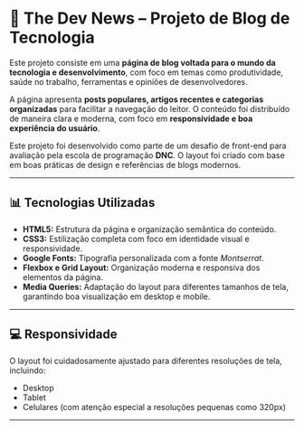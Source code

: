 # 📰 The Dev News – Projeto de Blog de Tecnologia

Este projeto consiste em uma **página de blog voltada para o mundo da tecnologia e desenvolvimento**, com foco em temas como produtividade, saúde no trabalho, ferramentas e opiniões de desenvolvedores.

A página apresenta **posts populares, artigos recentes e categorias organizadas** para facilitar a navegação do leitor. O conteúdo foi distribuído de maneira clara e moderna, com foco em **responsividade e boa experiência do usuário**.

Este projeto foi desenvolvido como parte de um desafio de front-end para avaliação pela escola de programação **DNC**. O layout foi criado com base em boas práticas de design e referências de blogs modernos.

---

## 📊 Tecnologias Utilizadas

- **HTML5:** Estrutura da página e organização semântica do conteúdo.  
- **CSS3:** Estilização completa com foco em identidade visual e responsividade.  
- **Google Fonts:** Tipografia personalizada com a fonte *Montserrat*.  
- **Flexbox e Grid Layout:** Organização moderna e responsiva dos elementos da página.  
- **Media Queries:** Adaptação do layout para diferentes tamanhos de tela, garantindo boa visualização em desktop e mobile.  

---



## 💻 Responsividade

O layout foi cuidadosamente ajustado para diferentes resoluções de tela, incluindo:

- Desktop
- Tablet
- Celulares (com atenção especial a resoluções pequenas como 320px)

---

